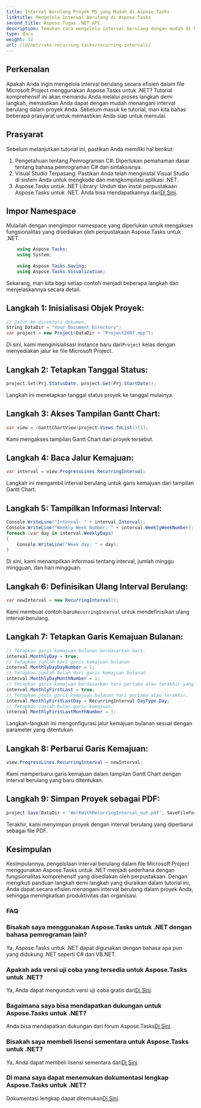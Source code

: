```yaml
---
title: Interval Berulang Proyek MS yang Mudah di Aspose.Tasks
linktitle: Mengelola Interval Berulang di Aspose.Tasks
second_title: Aspose.Tugas .NET API
description: Temukan cara mengelola interval berulang dengan mudah di MS Project menggunakan Aspose.Tasks untuk .NET.
type: docs
weight: 12
url: /id/net/rate-recurring-tasks/recurring-intervals/
---
```

## Perkenalan
Apakah Anda ingin mengelola interval berulang secara efisien dalam file Microsoft Project menggunakan Aspose.Tasks untuk .NET? Tutorial komprehensif ini akan memandu Anda melalui proses langkah demi langkah, memastikan Anda dapat dengan mudah menangani interval berulang dalam proyek Anda. Sebelum masuk ke tutorial, mari kita bahas beberapa prasyarat untuk memastikan Anda siap untuk memulai.
## Prasyarat
Sebelum melanjutkan tutorial ini, pastikan Anda memiliki hal berikut:
1. Pengetahuan tentang Pemrograman C#: Diperlukan pemahaman dasar tentang bahasa pemrograman C# dan sintaksisnya.
2. Visual Studio Terpasang: Pastikan Anda telah menginstal Visual Studio di sistem Anda untuk mengkode dan mengkompilasi aplikasi .NET.
3. Aspose.Tasks untuk .NET Library: Unduh dan instal perpustakaan Aspose.Tasks untuk .NET. Anda bisa mendapatkannya dari[Di Sini](https://releases.aspose.com/tasks/net/).

## Impor Namespace
Mulailah dengan mengimpor namespace yang diperlukan untuk mengakses fungsionalitas yang disediakan oleh perpustakaan Aspose.Tasks untuk .NET.
   
```csharp
    using Aspose.Tasks;
    using System;
    
    using Aspose.Tasks.Saving;
    using Aspose.Tasks.Visualization;
```
Sekarang, mari kita bagi setiap contoh menjadi beberapa langkah dan menjelaskannya secara detail.
## Langkah 1: Inisialisasi Objek Proyek:
```csharp
// Jalur ke direktori dokumen.
String DataDir = "Your Document Directory";
var project = new Project(DataDir + "Project2007.mpp");
```
 Di sini, kami menginisialisasi instance baru dari`Project` kelas dengan menyediakan jalur ke file Microsoft Project.
## Langkah 2: Tetapkan Tanggal Status:
```csharp
project.Set(Prj.StatusDate, project.Get(Prj.StartDate));
```
Langkah ini menetapkan tanggal status proyek ke tanggal mulainya.
## Langkah 3: Akses Tampilan Gantt Chart:
```csharp
var view = (GanttChartView)project.Views.ToList()[1];
```
Kami mengakses tampilan Gantt Chart dari proyek tersebut.
## Langkah 4: Baca Jalur Kemajuan:
```csharp
var interval = view.ProgressLines.RecurringInterval;
```
Langkah ini mengambil interval berulang untuk garis kemajuan dari tampilan Gantt Chart.
## Langkah 5: Tampilkan Informasi Interval:
```csharp
Console.WriteLine("Interval: " + interval.Interval);
Console.WriteLine("Weekly Week Number: " + interval.WeeklyWeekNumber);
foreach (var day in interval.WeeklyDays)
{
    Console.WriteLine("Week day: " + day);
}
```
Di sini, kami menampilkan informasi tentang interval, jumlah minggu mingguan, dan hari mingguan.
## Langkah 6: Definisikan Ulang Interval Berulang:
```csharp
var newInterval = new RecurringInterval();
```
 Kami membuat contoh baru`RecurringInterval` untuk mendefinisikan ulang interval berulang.
## Langkah 7: Tetapkan Garis Kemajuan Bulanan:
```csharp
// Tetapkan garis kemajuan bulanan berdasarkan hari.
interval.MonthlyDay = true;
// Tetapkan jumlah hari garis kemajuan bulanan.
interval.MonthlyDayDayNumber = 1;
// Tetapkan jumlah bulan dari garis kemajuan bulanan.
interval.MonthlyDayMonthNumber = 1;
// Tetapkan garis kemajuan berdasarkan hari pertama atau terakhir yang telah ditentukan.
interval.MonthlyFirstLast = true;
// Tetapkan jenis garis kemajuan bulanan hari pertama atau terakhir.
interval.MonthlyFirstLastDay = RecurringInterval.DayType.Day;
// Tetapkan jumlah bulan garis kemajuan.
interval.MonthlyFirstLastMonthNumber = 1;
```
Langkah-langkah ini mengonfigurasi jalur kemajuan bulanan sesuai dengan parameter yang ditentukan.
## Langkah 8: Perbarui Garis Kemajuan:
```csharp
view.ProgressLines.RecurringInterval = newInterval;
```
Kami memperbarui garis kemajuan dalam tampilan Gantt Chart dengan interval berulang yang baru ditentukan.
## Langkah 9: Simpan Proyek sebagai PDF:
```csharp
project.Save(DataDir + "WorkWithRecurringInterval_out.pdf", SaveFileFormat.Pdf);
```
Terakhir, kami menyimpan proyek dengan interval berulang yang diperbarui sebagai file PDF.

## Kesimpulan
Kesimpulannya, pengelolaan interval berulang dalam file Microsoft Project menggunakan Aspose.Tasks untuk .NET menjadi sederhana dengan fungsionalitas komprehensif yang disediakan oleh perpustakaan. Dengan mengikuti panduan langkah demi langkah yang diuraikan dalam tutorial ini, Anda dapat secara efisien menangani interval berulang dalam proyek Anda, sehingga meningkatkan produktivitas dan organisasi.
### FAQ
### Bisakah saya menggunakan Aspose.Tasks untuk .NET dengan bahasa pemrograman lain?
Ya, Aspose.Tasks untuk .NET dapat digunakan dengan bahasa apa pun yang didukung .NET seperti C# dan VB.NET.
### Apakah ada versi uji coba yang tersedia untuk Aspose.Tasks untuk .NET?
 Ya, Anda dapat mengunduh versi uji coba gratis dari[Di Sini](https://releases.aspose.com/).
### Bagaimana saya bisa mendapatkan dukungan untuk Aspose.Tasks untuk .NET?
 Anda bisa mendapatkan dukungan dari forum Aspose.Tasks[Di Sini](https://forum.aspose.com/c/tasks/15).
### Bisakah saya membeli lisensi sementara untuk Aspose.Tasks untuk .NET?
 Ya, Anda dapat membeli lisensi sementara dari[Di Sini](https://purchase.aspose.com/temporary-license/).
### Di mana saya dapat menemukan dokumentasi lengkap Aspose.Tasks untuk .NET?
 Dokumentasi lengkap dapat ditemukan[Di Sini](https://reference.aspose.com/tasks/net/).